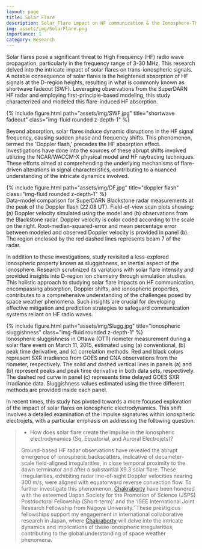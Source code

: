 ```yaml
---
layout: page
title: Solar Flare
description: Solar Flare impact on HF communication & the Ionosphere-Thermosphere system
img: assets/img/SolarFlare.png
importance: 1
category: Research
---
```

Solar flares pose a significant threat to High Frequency (HF) radio wave propagation, particularly in the frequency range of 3-30 MHz. This research delved into the intricate impact of solar flares on trans-ionospheric signals. A notable consequence of solar flares is the heightened absorption of HF signals at the D-region heights, resulting in what is commonly known as shortwave fadeout (SWF). Leveraging observations from the SuperDARN HF radar and employing first-principle-based modeling, this study characterized and modeled this flare-induced HF absorption.
<div class="row">
    <div class="col-sm mt-3 mt-md-0">
        {% include figure.html path="assets/img/SWF.jpg" title="shortwave fadeout" class="img-fluid rounded z-depth-1" %}
    </div>
</div>
<div class="caption">
    
</div>

Beyond absorption, solar flares induce dynamic disruptions in the HF signal frequency, causing sudden phase and frequency shifts. This phenomenon, termed the 'Doppler flash,' precedes the HF absorption effect. Investigations have done into the sources of these abrupt shifts involved utilizing the NCAR/WACCM-X physical model and HF raytracing techniques. These efforts aimed at comprehending the underlying mechanisms of flare-driven alterations in signal characteristics, contributing to a nuanced understanding of the intricate dynamics involved.

<div class="row">
    <div class="col-sm mt-3 mt-md-0">
        {% include figure.html path="assets/img/DF.jpg" title="doppler flash" class="img-fluid rounded z-depth-1" %}
    </div>
</div>
<div class="caption">
    Data-model comparison for SuperDARN Blackstone radar measurements at the peak of the Doppler flash (22:08 UT). Field-of-view scan plots showing: (a) Doppler velocity simulated using the model and (b) observations from the Blackstone radar. Doppler velocity is color coded according to the scale on the right. Root-median-squared-error and mean percentage error between modeled and observed Doppler velocity is provided in panel (b). The region enclosed by the red dashed lines represents beam 7 of the radar.
</div>

In addition to these investigations, study revisited a less-explored ionospheric property known as sluggishness, an inertial aspect of the ionosphere. Research scrutinized its variations with solar flare intensity and provided insights into D-region ion chemistry through simulation studies. This holistic approach to studying solar flare impacts on HF communication, encompassing absorption, Doppler shifts, and ionospheric properties, contributes to a comprehensive understanding of the challenges posed by space weather phenomena. Such insights are crucial for developing effective mitigation and prediction strategies to safeguard communication systems reliant on HF radio waves.

<div class="row">
    <div class="col-sm mt-3 mt-md-0">
        {% include figure.html path="assets/img/Slugg.jpg" title="ionospheric sluggishness" class="img-fluid rounded z-depth-1" %}
    </div>
</div>
<div class="caption">
    Ionospheric sluggishness in Ottawa (OTT) riometer measurement during a solar flare event on March 11, 2015, estimated using (a) conventional, (b) peak time derivative, and (c) correlation methods. Red and black colors represent SXR irradiance from GOES and CNA observations from the riometer, respectively. The solid and dashed vertical lines in panels (a) and (b) represent peaks and peak time derivative in both data sets, respectively. The dashed red curve in panel (c) represents time delayed GOES SXR irradiance data. Sluggishness values estimated using the three different methods are provided inside each panel.
</div>

In recent times, this study has pivoted towards a more focused exploration of the impact of solar flares on ionospheric electrodynamics. This shift involves a detailed examination of the impulse signatures within ionospheric electrojets, with a particular emphasis on addressing the following question.

> * How does solar flare create the impulse in the ionospheric electrodynamics (Sq, Equatorial, and Auroral Electrojets)?
>
> Ground-based HF radar observations have revealed the abrupt emergence of ionospheric backscatters, indicative of decameter-scale field-aligned irregularities, in close temporal proximity to the dawn terminator and after a substantial X9.3 solar flare. These irregularities, exhibiting radar line-of-sight Doppler velocities nearing 300 m/s, were aligned with equatorward reverse convection flow. To further investigate this phenomenon, [Chakraborty](https://shibaji7.github.io/) have been honored with the esteemed ‘Japan Society for the Promotion of Science (JSPS) Postdoctoral Fellowship (Short-term)’ and the ‘ISEE International Joint Research Fellowship from Nagoya University.’ These prestigious fellowships support my engagement in international collaborative research in Japan, where [Chakraborty](https://shibaji7.github.io/) will delve into the intricate dynamics and implications of these ionospheric irregularities, contributing to the global understanding of space weather phenomena.